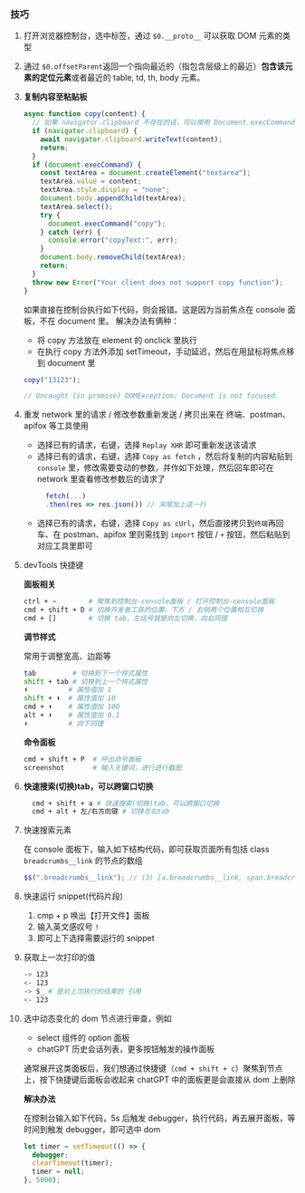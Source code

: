 ### 技巧

1. 打开浏览器控制台，选中标签，通过 `$0.__proto__` 可以获取 DOM 元素的类型
2. 通过 `$0.offsetParent`返回一个指向最近的（指包含层级上的最近）**包含该元素的定位元素**或者最近的 table, td, th, body 元素。
3. **复制内容至粘贴板**

   ```js
   async function copy(content) {
     // 如果 navigator.clipboard 不存在的话，可以使用 Document.execCommand()，不过后者在 MDN 里是被标注已弃用，不推荐使用
     if (navigator.clipboard) {
       await navigator.clipboard.writeText(content);
       return;
     }
     if (document.execCommand) {
       const textArea = document.createElement("textarea");
       textArea.value = content;
       textArea.style.display = "none";
       document.body.appendChild(textArea);
       textArea.select();
       try {
         document.execCommand("copy");
       } catch (err) {
         console.error("copyText:", err);
       }
       document.body.removeChild(textArea);
       return;
     }
     throw new Error("Your client does not support copy function");
   }
   ```

   如果直接在控制台执行如下代码，则会报错。这是因为当前焦点在 console 面板，不在 document 里。
   解决办法有俩种：

   - 将 copy 方法放在 element 的 onclick 里执行
   - 在执行 copy 方法外添加 setTimeout，手动延迟，然后在用鼠标将焦点移到 document 里

   ```js
   copy("13123");

   // Uncaught (in promise) DOMException: Document is not focused.
   ```

4. 重发 network 里的请求 / 修改参数重新发送 / 拷贝出来在 终端、postman、apifox 等工具使用

   - 选择已有的请求，右键，选择 `Replay XHR` 即可重新发送该请求
   - 选择已有的请求，右键，选择 `Copy as fetch` ，然后将复制的内容粘贴到 `console` 里，修改需要变动的参数，并作如下处理，然后回车即可在 network 里查看修改参数后的请求了
     ```js
       fetch(...)
       .then(res => res.json()) // 末尾加上这一行
     ```
   - 选择已有的请求，右键，选择 `Copy as cUrl`，然后直接拷贝到`终端`再回车、在 postman、apifox 里则需找到 `import` 按钮 / `+` 按钮，然后粘贴到对应工具里即可

5. devTools 快捷键

   **面板相关**

   ```sh
   ctrl + ~        # 聚焦到控制台-console面板 / 打开控制台-console面板
   cmd + shift + D # 切换开发者工具的位置，下方 / 右侧两个位置相互切换
   cmd + []        # 切换 tab，左括号就是向左切换，向右同理
   ```

   **调节样式**

   常用于调整宽高、边距等

   ```sh
   tab         # 切换到下一个样式属性
   shift + tab # 切换到上一个样式属性
   ⬆️          # 属性值加 1
   shift + ⬆️  # 属性值加 10
   cmd + ⬆️    # 属性值加 100
   alt + ⬆️    # 属性值加 0.1
   ⬇️          # 向下同理
   ```

   **命令面板**

   ```sh
   cmd + shift + P  # 呼出命令面板
   screenshot       # 输入关键词，进行进行截图
   ```

6. **快速搜索(切换)tab，可以跨窗口切换**

   ```sh
     cmd + shift + a # 快速搜索(切换)tab，可以跨窗口切换
     cmd + alt + 左/右方向键 # 切换左右tab
   ```

7. 快速搜索元素

   在 console 面板下，输入如下结构代码，即可获取页面所有包括 class `breadcrumbs__link` 的节点的数组

   ```js
   $$(".breadcrumbs__link"); // (3) [a.breadcrumbs__link, span.breadcrumbs__link, span.breadcrumbs__link]
   ```

8. 快速运行 snippet(代码片段)

   1. cmp + p 唤出【打开文件】面板
   2. 输入英文感叹号 `!`
   3. 即可上下选择需要运行的 snippet

9. 获取上一次打印的值

   ```sh
   -> 123
   <- 123
   -> $_ # 是对上次执行的结果的 引用
   <- 123
   ```

10. 选中动态变化的 dom 节点进行审查，例如

    - select 组件的 option 面板
    - chatGPT 历史会话列表，更多按钮触发的操作面板

    通常展开这类面板后，我们想通过快捷键（`cmd + shift + c`）聚焦到节点上，按下快捷键后面板会收起来
    chatGPT 中的面板更是会直接从 dom 上删除

    **解决办法**

    在控制台输入如下代码，5s 后触发 debugger，执行代码，再去展开面板，等时间到触发 debugger，即可选中 dom

    ```js
    let timer = setTimeout(() => {
      debugger;
      clearTimeout(timer);
      timer = null;
    }, 5000);
    ```
